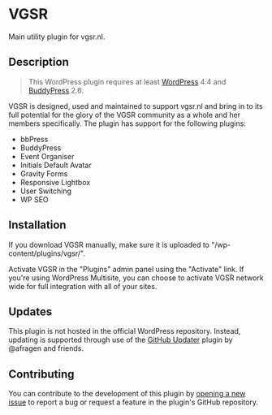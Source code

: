 # VGSR #

Main utility plugin for vgsr.nl.

## Description ##

> This WordPress plugin requires at least [WordPress](https://wordpress.org) 4.4 and [BuddyPress](https://buddypress.org) 2.6.

VGSR is designed, used and maintained to support vgsr.nl and bring in to its full potential for the glory of the VGSR community as a whole and her members specifically. The plugin has support for the following plugins:

* bbPress
* BuddyPress
* Event Organiser
* Initials Default Avatar
* Gravity Forms
* Responsive Lightbox
* User Switching
* WP SEO

## Installation ##

If you download VGSR manually, make sure it is uploaded to "/wp-content/plugins/vgsr/".

Activate VGSR in the "Plugins" admin panel using the "Activate" link. If you're using WordPress Multisite, you can choose to activate VGSR network wide for full integration with all of your sites.

## Updates ##

This plugin is not hosted in the official WordPress repository. Instead, updating is supported through use of the [GitHub Updater](https://github.com/afragen/github-updater/) plugin by @afragen and friends.

## Contributing ##

You can contribute to the development of this plugin by [opening a new issue](https://github.com/vgsr/vgsr/issues/) to report a bug or request a feature in the plugin's GitHub repository.
